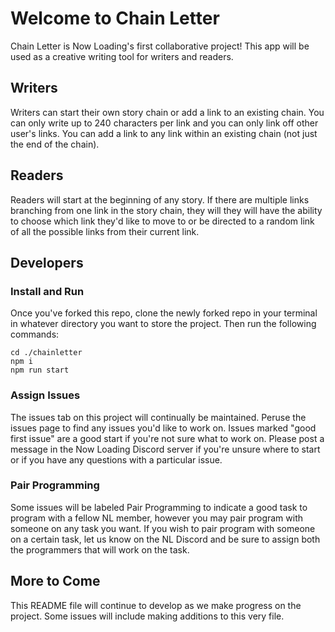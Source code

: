 # Welcome to Chain Letter

Chain Letter is Now Loading's first collaborative project! This app will be used as a creative writing tool for writers and readers. 

## Writers
Writers can start their own story chain or add a link to an existing chain. You can only write up to 240 characters per link and you can only link off other user's links. You can add a link to any link within an existing chain (not just the end of the chain). 

## Readers
Readers will start at the beginning of any story. If there are multiple links branching from one link in the story chain, they will they will have the ability to choose which link they'd like to move to or be directed to a random link of all the possible links from their current link.

## Developers

### Install and Run
Once you've forked this repo, clone the newly forked repo in your terminal in whatever directory you want to store the project. Then run the following commands:
```
cd ./chainletter
npm i
npm run start
```
### Assign Issues
The issues tab on this project will continually be maintained. Peruse the issues page to find any issues you'd like to work on. Issues marked "good first issue" are a good start if you're not sure what to work on. Please post a message in the Now Loading Discord server if you're unsure where to start or if you have any questions with a particular issue.

### Pair Programming
Some issues will be labeled Pair Programming to indicate a good task to program with a fellow NL member, however you may pair program with someone on any task you want. If you wish to pair program with someone on a certain task, let us know on the NL Discord and be sure to assign both the programmers that will work on the task. 

## More to Come
This README file will continue to develop as we make progress on the project. Some issues will include making additions to this very file. 
